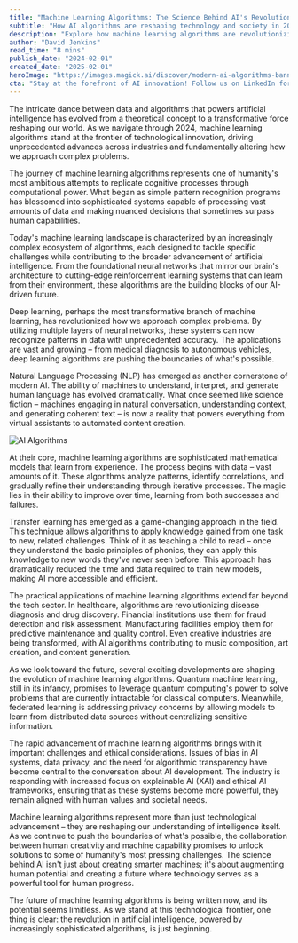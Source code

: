```yaml
---
title: "Machine Learning Algorithms: The Science Behind AI's Revolutionary Advance"
subtitle: "How AI algorithms are reshaping technology and society in 2024"
description: "Explore how machine learning algorithms are revolutionizing artificial intelligence in 2024, from deep learning breakthroughs to practical applications across industries. Discover the technical foundations and future possibilities of AI's most powerful tools."
author: "David Jenkins"
read_time: "8 mins"
publish_date: "2024-02-01"
created_date: "2025-02-01"
heroImage: "https://images.magick.ai/discover/modern-ai-algorithms-banner.jpg"
cta: "Stay at the forefront of AI innovation! Follow us on LinkedIn for daily insights into machine learning developments and join a community of tech enthusiasts shaping the future of artificial intelligence."
---
```


The intricate dance between data and algorithms that powers artificial intelligence has evolved from a theoretical concept to a transformative force reshaping our world. As we navigate through 2024, machine learning algorithms stand at the frontier of technological innovation, driving unprecedented advances across industries and fundamentally altering how we approach complex problems.

The journey of machine learning algorithms represents one of humanity's most ambitious attempts to replicate cognitive processes through computational power. What began as simple pattern recognition programs has blossomed into sophisticated systems capable of processing vast amounts of data and making nuanced decisions that sometimes surpass human capabilities.

Today's machine learning landscape is characterized by an increasingly complex ecosystem of algorithms, each designed to tackle specific challenges while contributing to the broader advancement of artificial intelligence. From the foundational neural networks that mirror our brain's architecture to cutting-edge reinforcement learning systems that can learn from their environment, these algorithms are the building blocks of our AI-driven future.

Deep learning, perhaps the most transformative branch of machine learning, has revolutionized how we approach complex problems. By utilizing multiple layers of neural networks, these systems can now recognize patterns in data with unprecedented accuracy. The applications are vast and growing – from medical diagnosis to autonomous vehicles, deep learning algorithms are pushing the boundaries of what's possible.

Natural Language Processing (NLP) has emerged as another cornerstone of modern AI. The ability of machines to understand, interpret, and generate human language has evolved dramatically. What once seemed like science fiction – machines engaging in natural conversation, understanding context, and generating coherent text – is now a reality that powers everything from virtual assistants to automated content creation.

![AI Algorithms](https://i.magick.ai/PIXE/1738406181100_magick_img.webp)

At their core, machine learning algorithms are sophisticated mathematical models that learn from experience. The process begins with data – vast amounts of it. These algorithms analyze patterns, identify correlations, and gradually refine their understanding through iterative processes. The magic lies in their ability to improve over time, learning from both successes and failures.

Transfer learning has emerged as a game-changing approach in the field. This technique allows algorithms to apply knowledge gained from one task to new, related challenges. Think of it as teaching a child to read – once they understand the basic principles of phonics, they can apply this knowledge to new words they've never seen before. This approach has dramatically reduced the time and data required to train new models, making AI more accessible and efficient.

The practical applications of machine learning algorithms extend far beyond the tech sector. In healthcare, algorithms are revolutionizing disease diagnosis and drug discovery. Financial institutions use them for fraud detection and risk assessment. Manufacturing facilities employ them for predictive maintenance and quality control. Even creative industries are being transformed, with AI algorithms contributing to music composition, art creation, and content generation.

As we look toward the future, several exciting developments are shaping the evolution of machine learning algorithms. Quantum machine learning, still in its infancy, promises to leverage quantum computing's power to solve problems that are currently intractable for classical computers. Meanwhile, federated learning is addressing privacy concerns by allowing models to learn from distributed data sources without centralizing sensitive information.

The rapid advancement of machine learning algorithms brings with it important challenges and ethical considerations. Issues of bias in AI systems, data privacy, and the need for algorithmic transparency have become central to the conversation about AI development. The industry is responding with increased focus on explainable AI (XAI) and ethical AI frameworks, ensuring that as these systems become more powerful, they remain aligned with human values and societal needs.

Machine learning algorithms represent more than just technological advancement – they are reshaping our understanding of intelligence itself. As we continue to push the boundaries of what's possible, the collaboration between human creativity and machine capability promises to unlock solutions to some of humanity's most pressing challenges. The science behind AI isn't just about creating smarter machines; it's about augmenting human potential and creating a future where technology serves as a powerful tool for human progress.

The future of machine learning algorithms is being written now, and its potential seems limitless. As we stand at this technological frontier, one thing is clear: the revolution in artificial intelligence, powered by increasingly sophisticated algorithms, is just beginning.